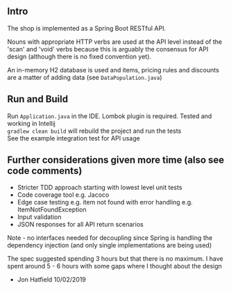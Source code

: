 ## Intro

The shop is implemented as a Spring Boot RESTful API.

Nouns with appropriate HTTP verbs are used at the API level
instead of the 'scan' and 'void' verbs because this is arguably
the consensus for API design (although there is no fixed
convention yet).

An in-memory H2 database is used and items, pricing rules and 
discounts are a matter of adding data (see `DataPopulation.java`)

## Run and Build

Run `Application.java` in the IDE. Lombok plugin is required.
Tested and working in Intellij  
`gradlew clean build` will rebuild the project and run the tests  
See the example integration test for API usage

## Further considerations given more time (also see code comments)

* Stricter TDD approach starting with lowest level unit tests
* Code coverage tool e.g. Jacoco
* Edge case testing e.g. item not found with error handling e.g. ItemNotFoundException
* Input validation
* JSON responses for all API return scenarios

Note - no interfaces needed for decoupling since Spring is handling 
the dependency injection (and only single implementations are being used)

The spec suggested spending 3 hours but that there is no maximum. I have spent around
5 - 6 hours with some gaps where I thought about the design


* Jon Hatfield 10/02/2019